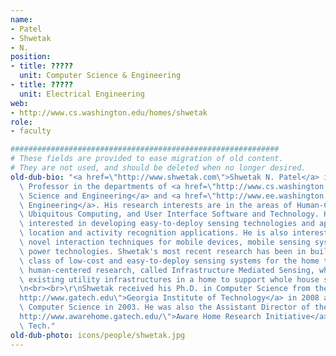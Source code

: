 ```yaml
---
name:
- Patel
- Shwetak
- N.
position:
- title: ?????
  unit: Computer Science & Engineering
- title: ?????
  unit: Electrical Engineering
web:
- http://www.cs.washington.edu/homes/shwetak
role:
- faculty

############################################################
# These fields are provided to ease migration of old content.
# They are not used, and should be deleted when no longer desired.
old-dub-bio: "<a href=\"http://www.shwetak.com\">Shwetak N. Patel</a> is an Assistant\
  \ Professor in the departments of <a href=\"http://www.cs.washington.edu\">Computer\
  \ Science and Engineering</a> and <a href=\"http://www.ee.washington.edu\">Electrical\
  \ Engineering</a>. His research interests are in the areas of Human-Computer Interaction,\
  \ Ubiquitous Computing, and User Interface Software and Technology. He is particularly\
  \ interested in developing easy-to-deploy sensing technologies and approaches for\
  \ location and activity recognition applications. He is also interested in exploring\
  \ novel interaction techniques for mobile devices, mobile sensing systems, and wireless\
  \ power technologies. Shwetak's most recent research has been in building a new\
  \ class of low-cost and easy-to-deploy sensing systems for the home to enable in-situ\
  \ human-centered research, called Infrastructure Mediated Sensing, which leverages\
  \ existing utility infrastructures in a home to support whole house sensing.  \r\
  \n<br><br>\r\nShwetak received his Ph.D. in Computer Science from the <a href=\"\
  http://www.gatech.edu\">Georgia Institute of Technology</a> in 2008 and B.S. in\
  \ Computer Science in 2003. He was also the Assistant Director of the <a href=\"\
  http://www.awarehome.gatech.edu/\">Aware Home Research Initiative</a> at Georgia\
  \ Tech."
old-dub-photo: icons/people/shwetak.jpg
---
```

